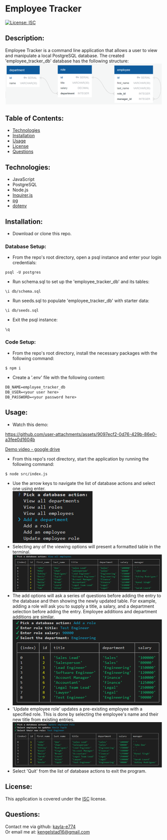 # Employee Tracker
[![License: ISC](https://img.shields.io/badge/License-ISC-blue.svg)](https://opensource.org/licenses/ISC)

## Description:
Employee Tracker is a command line application that allows a user to view and manipulate a local PostgreSQL database. The created 'employee_tracker_db' database has the following structure:  
![employee_tracker_db schema](./assets/images/schema.png)

## Table of Contents:
- [Technologies](#technologies)
- [Installation](#installation)
- [Usage](#usage)
- [License](#license)
- [Questions](#questions)

## Technologies:
- JavaScript
- PostgreSQL
- Node.js
- [Inquirer.js](https://www.npmjs.com/package/inquirer)
- [pg](https://www.npmjs.com/package/pg)
- [dotenv](https://www.npmjs.com/package/dotenv)

## Installation:
- Download or clone this repo.

### Database Setup:
- From the repo's root directory, open a psql instance and enter your login credentials:
```
psql -U postgres
```
- Run schema.sql to set up the 'employee_tracker_db' and its tables:
```
\i db/schema.sql
```
- Run seeds.sql to populate 'employee_tracker_db' with starter data:
```
\i db/seeds.sql
```
- Exit the psql instance:
```
\q
```
### Code Setup:
- From the repo's root directory, install the necessary packages with the following command:
```
$ npm i
```
- Create a '.env' file with the following content:
```
DB_NAME=employee_tracker_db
DB_USER=<your user here>
DB_PASSWORD=<your password here>
```
## Usage:
- Watch this demo:  

https://github.com/user-attachments/assets/9097ecf2-0d76-429b-86e0-a3fee0d1604b


  
[Demo video - google drive](https://drive.google.com/file/d/1SY2eFp61HkGxVUnDIaQdwOREa-nnFK-X/view?usp=sharing)

- From this repo's root directory, start the application by running the following command:
```
$ node src/index.js
```
- Use the arrow keys to navigate the list of database actions and select one using enter.  
![actions menu](./assets/images/actionOptions.png)
- Selecting any of the viewing options will present a formatted table in the terminal.  
![Employee Table Output](./assets/images/employeeTableOutput.png)
- The add options will ask a series of questions before adding the entry to the database and then showing the newly updated table. For example, adding a role will ask you to supply a title, a salary, and a department selection before adding the entry. Employee additions and department additions are similar.  
![Add Role](./assets/images/addRole.png)
- 'Update employee role' updates a pre-existing employee with a specified role. This is done by selecting the employee's name and their new title from existing entries.  
![Updating a role](./assets/images/updateRole.png)
- Select 'Quit' from the list of database actions to exit the program.

## License:
This application is covered under the [ISC](https://opensource.org/licenses/ISC) license.

## Questions:
Contact me via github: [kayla-e774](https://github.com/kayla-e774)  
Or email me at: <kengelstad16@gmail.com>
